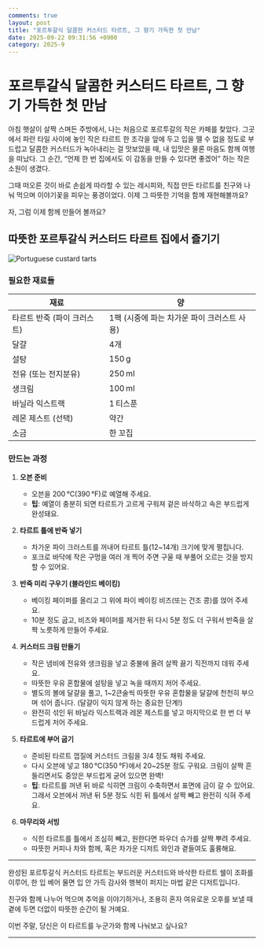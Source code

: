 ```yaml
---
comments: true
layout: post
title: "포르투갈식 달콤한 커스터드 타르트, 그 향기 가득한 첫 만남"
date: 2025-09-22 09:31:56 +0900
category: 2025-9
---
```


# 포르투갈식 달콤한 커스터드 타르트, 그 향기 가득한 첫 만남  

아침 햇살이 살짝 스며든 주방에서, 나는 처음으로 포르투갈의 작은 카페를 찾았다. 그곳에서 파란 타일 사이에 놓인 작은 타르트 한 조각을 앞에 두고 입을 뗄 수 없을 정도로 부드럽고 달콤한 커스터드가 녹아내리는 걸 맛보았을 때, 내 입맛은 물론 마음도 함께 여행을 떠났다. 그 순간, “언제 한 번 집에서도 이 감동을 만들 수 있다면 좋겠어” 하는 작은 소원이 생겼다.  

그때 떠오른 것이 바로 손쉽게 따라할 수 있는 레시피와, 직접 만든 타르트를 친구와 나눠 먹으며 이야기꽃을 피우는 풍경이었다. 이제 그 따뜻한 기억을 함께 재현해볼까요?  

자, 그럼 이제 함께 만들어 볼까요?  

## 따뜻한 포르투갈식 커스터드 타르트 집에서 즐기기  

![Portuguese custard tarts](https://www.themealdb.com/images/media/meals/vmz7gl1614350221.jpg)  

### 필요한 재료들  

| 재료 | 양 |
|------|----|
| 타르트 반죽 (파이 크러스트) | 1팩 (시중에 파는 차가운 파이 크러스트 사용) |
| 달걀 | 4개 |
| 설탕 | 150 g |
| 전유 (또는 전지분유) | 250 ml |
| 생크림 | 100 ml |
| 바닐라 익스트랙 | 1 티스푼 |
| 레몬 제스트 (선택) | 약간 |
| 소금 | 한 꼬집 |

### 만드는 과정  

1. **오븐 준비**  
   - 오븐을 200 ℃(390 °F)로 예열해 주세요.  
   - **팁**: 예열이 충분히 되면 타르트가 고르게 구워져 겉은 바삭하고 속은 부드럽게 완성돼요.  

2. **타르트 틀에 반죽 넣기**  
   - 차가운 파이 크러스트를 꺼내어 타르트 틀(12~14개) 크기에 맞게 펼칩니다.  
   - 포크로 바닥에 작은 구멍을 여러 개 찍어 주면 구울 때 부풀어 오르는 것을 방지할 수 있어요.  

3. **반죽 미리 구우기 (블라인드 베이킹)**  
   - 베이킹 페이퍼를 올리고 그 위에 파이 베이킹 비즈(또는 건조 콩)를 얹어 주세요.  
   - 10분 정도 굽고, 비즈와 페이퍼를 제거한 뒤 다시 5분 정도 더 구워서 반죽을 살짝 노릇하게 만들어 주세요.  

4. **커스터드 크림 만들기**  
   - 작은 냄비에 전유와 생크림을 넣고 중불에 올려 살짝 끓기 직전까지 데워 주세요.  
   - 따뜻한 우유 혼합물에 설탕을 넣고 녹을 때까지 저어 주세요.  
   - 별도의 볼에 달걀을 풀고, 1~2큰술씩 따뜻한 우유 혼합물을 달걀에 천천히 부으며 섞어 줍니다. (달걀이 익지 않게 하는 중요한 단계!)  
   - 완전히 섞인 뒤 바닐라 익스트랙과 레몬 제스트를 넣고 마지막으로 한 번 더 부드럽게 저어 주세요.  

5. **타르트에 부어 굽기**  
   - 준비된 타르트 껍질에 커스터드 크림을 3/4 정도 채워 주세요.  
   - 다시 오븐에 넣고 180 ℃(350 °F)에서 20~25분 정도 구워요. 크림이 살짝 흔들리면서도 중앙은 부드럽게 굳어 있으면 완벽!  
   - **팁**: 타르트를 꺼낸 뒤 바로 식히면 크림이 수축하면서 표면에 금이 갈 수 있어요. 그래서 오븐에서 꺼낸 뒤 5분 정도 식힌 뒤 틀에서 살짝 빼고 완전히 식혀 주세요.  

6. **마무리와 서빙**  
   - 식힌 타르트를 틀에서 조심히 빼고, 원한다면 파우더 슈가를 살짝 뿌려 주세요.  
   - 따뜻한 커피나 차와 함께, 혹은 차가운 디저트 와인과 곁들여도 훌륭해요.  

---  

완성된 포르투갈식 커스터드 타르트는 부드러운 커스터드와 바삭한 타르트 쉘이 조화를 이루어, 한 입 베어 물면 입 안 가득 감사와 행복이 퍼지는 마법 같은 디저트입니다.  

친구와 함께 나누어 먹으며 추억을 이야기하거나, 조용히 혼자 여유로운 오후를 보낼 때 곁에 두면 더없이 따뜻한 순간이 될 거예요.  

이번 주말, 당신은 이 타르트를 누군가와 함께 나눠보고 싶나요?  

---